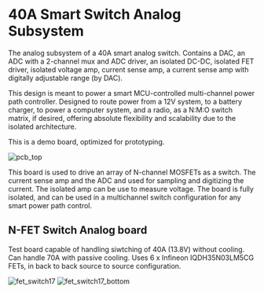 # 40A Smart Switch Analog Subsystem
The analog subsystem of a 40A smart analog switch. Contains a DAC, an ADC with a 2-channel mux and ADC driver, an isolated DC-DC, isolated FET driver, isolated voltage amp, current sense amp, a current sense amp with digitally adjustable range (by DAC).

This design is meant to power a smart MCU-controlled multi-channel power path controller. Designed to route power from a 12V system, to a battery charger, to power a computer system, and a radio, as a N:M:O switch matrix, if desired, offering absolute flexibility and scalability due to the isolated architecture.

This is a demo board, optimized for prototyping.

![pcb_top](https://github.com/user-attachments/assets/ae502a78-fedb-4412-9dcf-aa7905acede8)

This board is used to drive an array of N-channel MOSFETs as a switch. The current sense amp and the ADC and used for sampling and digitizing the current. The isolated amp can be use to measure voltage. The board is fully isolated, and can be used in a multichannel switch configuration for any smart power path control.

## N-FET Switch Analog board

Test board capable of handling siwtching of 40A (13.8V) without cooling. Can handle 70A with passive cooling. Uses 6 x Infineon IQDH35N03LM5CG FETs, in back to back source to source configuration.

![fet_switch17](https://github.com/user-attachments/assets/62145458-0b04-47f9-b261-2152dd26789c)
![fet_switch17_bottom](https://github.com/user-attachments/assets/101e5601-3095-4ea2-8c77-63f8e06ae2bb)
